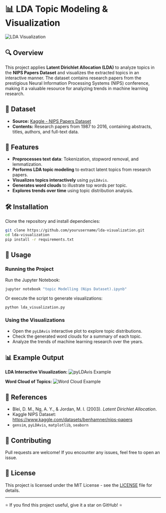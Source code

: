 # 📊 LDA Topic Modeling & Visualization

![LDA Visualization](https://miro.medium.com/max/1200/1*q-7AbUncfYb5bbHe4T3P3g.png)

## 🔍 Overview
This project applies **Latent Dirichlet Allocation (LDA)** to analyze topics in the **NIPS Papers Dataset** and visualizes the extracted topics in an interactive manner. The dataset contains research papers from the prestigious Neural Information Processing Systems (NIPS) conference, making it a valuable resource for analyzing trends in machine learning research.

## 📌 Dataset
- **Source:** [Kaggle - NIPS Papers Dataset](https://www.kaggle.com/datasets/benhamner/nips-papers?resource=download)
- **Contents:** Research papers from 1987 to 2016, containing abstracts, titles, authors, and full-text data.

## 🚀 Features
- **Preprocesses text data**: Tokenization, stopword removal, and lemmatization.
- **Performs LDA topic modeling** to extract latent topics from research papers.
- **Visualizes topics interactively** using `pyLDAvis`.
- **Generates word clouds** to illustrate top words per topic.
- **Explores trends over time** using topic distribution analysis.

## 🛠 Installation
Clone the repository and install dependencies:

```bash
git clone https://github.com/yourusername/lda-visualization.git
cd lda-visualization
pip install -r requirements.txt
```

## 📜 Usage
### Running the Project
Run the Jupyter Notebook:

```bash
jupyter notebook "topic Modelling (Nips Dataset).ipynb"
```

Or execute the script to generate visualizations:

```bash
python lda_visualization.py
```

### Using the Visualizations
- Open the `pyLDAvis` interactive plot to explore topic distributions.
- Check the generated word clouds for a summary of each topic.
- Analyze the trends of machine learning research over the years.

## 📊 Example Output
**LDA Interactive Visualization:**
![pyLDAvis Example](https://miro.medium.com/max/1400/1*UyOGa52b6n1tdtt8LsEVvQ.gif)

**Word Cloud of Topics:**
![Word Cloud Example](https://raw.githubusercontent.com/yourusername/lda-visualization/main/wordcloud.png)

## 📖 References
- Blei, D. M., Ng, A. Y., & Jordan, M. I. (2003). *Latent Dirichlet Allocation*.
- Kaggle NIPS Dataset: https://www.kaggle.com/datasets/benhamner/nips-papers
- `gensim`, `pyLDAvis`, `matplotlib`, `seaborn`

## 🤝 Contributing
Pull requests are welcome! If you encounter any issues, feel free to open an issue.

## 📜 License
This project is licensed under the MIT License - see the [LICENSE](LICENSE) file for details.

---
⭐ If you find this project useful, give it a star on GitHub! ⭐
